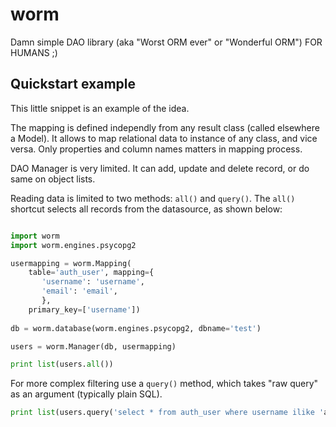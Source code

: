 # worm
Damn simple DAO library (aka "Worst ORM ever" or "Wonderful ORM") FOR HUMANS ;)


## Quickstart example

This little snippet is an example of the idea.

The mapping is defined independly from any result class (called elsewhere a Model).
It allows to map relational data to instance of any class, and vice versa.
Only properties and column names matters in mapping process. 

DAO Manager is very limited. It can add, update and delete record, or do same on object lists.

Reading data is limited to two methods: `all()` and `query()`.
The `all()` shortcut selects all records from the datasource, as shown below:

```python

import worm
import worm.engines.psycopg2

usermapping = worm.Mapping(
    table='auth_user', mapping={
       'username': 'username',
       'email': 'email',
       },
    primary_key=['username'])
    
db = worm.database(worm.engines.psycopg2, dbname='test')

users = worm.Manager(db, usermapping)

print list(users.all())
```

For more complex filtering use a `query()` method, which takes "raw query" as an argument (typically plain SQL). 

```python
print list(users.query('select * from auth_user where username ilike 'a%' limit 10'))
```

